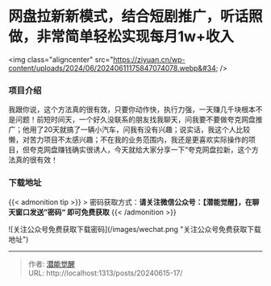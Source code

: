 # 网盘拉新新模式，结合短剧推广，听话照做，非常简单轻松实现每月1w&#43;收入


&lt;img class=&#34;aligncenter&#34; src=&#34;https://ziyuan.cn/wp-content/uploads/2024/06/20240611175847074078.webp&#34;  /&gt;
###  项目介绍

我跟你说，这个方法真的很有效，只要你动作快，执行力强，一天赚几千块根本不是问题！前短时间天，一个好久没联系的朋友找我聊天，问我要不要做夸克网盘推广；他用了20天就搞了一辆小汽车，问我有没有兴趣；说实话，我这个人比较懒，对苦力项目不太感兴趣；不在我的业务范围内，我还是更喜欢实际操作的项目，但夸克网盘赚钱确实很诱人，今天就给大家分享一下“夸克网盘拉新，这个方法真的很有效！

### 下载地址




{{&lt; admonition tip &gt;}}
&gt; 密码获取方式：**请关注微信公众号：【潜能觉醒】，在聊天窗口发送”密码“ 即可免费获取**
{{&lt; /admonition &gt;}}


![关注公众号免费获取下载密码](/images/wechat.png &#34;关注公众号免费获取下载地址&#34;)

---

> 作者: [潜能觉醒](/)  
> URL: http://localhost:1313/posts/20240615-17/  

